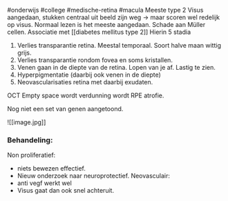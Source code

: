 #onderwijs #college #medische-retina #macula
Meeste type 2
Visus aangedaan, stukken centraal uit beeld zijn weg -> maar scoren wel redelijk op visus. 
Normaal lezen is het meeste aangedaan. 
Schade aan Müller cellen. 
Associatie met [[diabetes mellitus type 2]]
Hierin 5 stadia
1. Verlies transparantie retina. Meestal temporaal. Soort halve maan wittig grijs. 
2. Verlies transparantie rondom fovea en soms kristallen. 
3. Venen gaan in de diepte van de retina. Lopen van je af. Lastig te zien. 
4. Hyperpigmentatie (daarbij ook venen in de diepte)
5. Neovascularisaties retina met daarbij exudaten. 

OCT
Empty space wordt verdunning wordt RPE atrofie. 

Nog niet een set van genen aangetoond. 

![[image.jpg]]

### Behandeling:
Non proliferatief:
- niets bewezen effectief. 
- Nieuw onderzoek naar neuroprotectief. 
Neovasculair:
- anti vegf werkt wel 
- Visus gaat dan ook snel achteruit. 